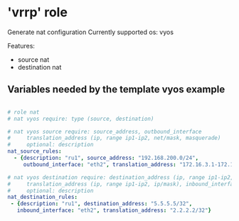 # 'vrrp' role
Generate nat configuration
Currently supported os: vyos

Features:
- source nat
- destination nat

## Variables needed by the template vyos example

```yaml

# role nat
# nat vyos require: type (source, destination)

# nat vyos source require: source_address, outbound_interface
#     translation_address (ip, range ip1-ip2, net/mask, masquerade)
#     optional: description
nat_source_rules:
  - {description: "ru1", source_address: "192.168.200.0/24",
     outbound_interface: "eth2", translation_address: "172.16.3.1-172.16.3.100"}

# nat vyos destination require: destination_address (ip, range ip1-ip2, ip/mask)
#     translation_address (ip, range ip1-ip2, ip/mask), inbound_interface
#     optional: description
nat_destination_rules:
 - {description: "ru1", destination_address: "5.5.5.5/32",
   inbound_interface: "eth2", translation_address: "2.2.2.2/32"}


```  
